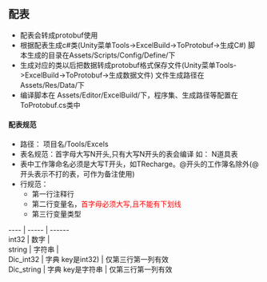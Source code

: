 ## 配表
- 配表会转成protobuf使用
- 根据配表生成c#类(Unity菜单Tools->ExcelBuild->ToProtobuf->生成C#) 脚本生成的目录在Assets/Scripts/Config/Define/下
- 生成对应的类以后把数据转成protobuf格式保存文件(Unity菜单Tools->ExcelBuild->ToProtobuf->生成数据文件) 文件生成路径在Assets/Res/Data/下
- 编译脚本在 Assets/Editor/ExcelBuild/下，程序集、生成路径等配置在ToProtobuf.cs类中

#### 配表规范
- 路径： 项目名/Tools/Excels
- 表名规范：首字母大写N开头,只有大写N开头的表会编译 如： N道具表
- 表中工作簿命名必须是大写T开头，如TRecharge。@开头的工作簿名除外(@开头表示不打的表，可作为备注使用)
- 行规范：
  - 第一行注释行
  - 第二行变量名，<font color=red>首字母必须大写,且不能有下划线</font>
  - 第三行变量类型


---- | ----- | ------  
int32  | 数字 |   
string  | 字符串 |     
Dic_int32  | 字典 key是int32) |  仅第三行第一列有效   
Dic_string | 字典 key是字符串 | 仅第三行第一列有效	
		


